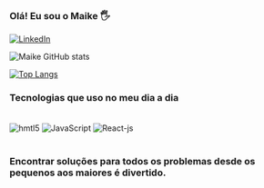 
### Olá! Eu sou o Maike 🖐️

[![LinkedIn](https://img.shields.io/badge/LinkedIn-0077B5?style=for-the-badge&logo=linkedin&logoColor=white)](https://www.linkedin.com/in/maike-souza-2b3b23128/)

![Maike GitHub stats](https://github-readme-stats.vercel.app/api?username=Maike-de-souza&show_icons=true&theme=radical)

[![Top Langs](https://github-readme-stats.vercel.app/api/top-langs/?username=Maike-de-souza&layout=compact)](https://github.com/Maike-de-souza/github-readme-stats)

### Tecnologias que uso no meu dia a dia

<div style="display: inline_block"><br/>

<img align="center" alt="hmtl5" src="https://img.shields.io/badge/HTML5-E34F26?style=for-the-badge&logo=html5&logoColor=white"/>
<img align="center" alt="JavaScript" src="https://img.shields.io/badge/JavaScript-F7DF1E?style=for-the-badge&logo=javascript&logoColor=black"/>
<img align="center" alt="React-js" src="https://reactjs.org/logo-og.png" alt="react logo" style={{ width: '100px', height: '100px' }}/>



</div><br/>

### Encontrar soluções para todos os problemas desde os pequenos aos maiores é divertido.
